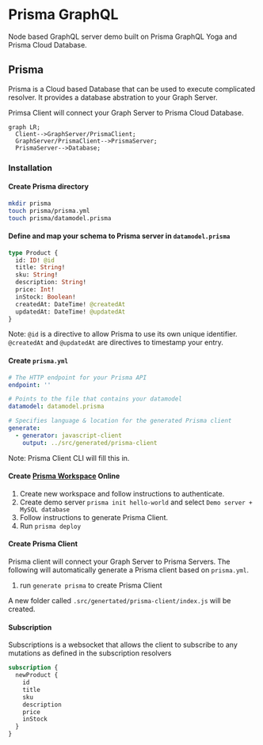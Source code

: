 # Prisma GraphQL

Node based GraphQL server demo built on Prisma GraphQL Yoga and Prisma Cloud Database.

## Prisma

Prisma is a Cloud based Database that can be used to execute complicated resolver. It provides a database abstration to your Graph Server.

Primsa Client will connect your Graph Server to Prisma Cloud Database.

```mermaid
graph LR;
  Client-->GraphServer/PrismaClient;
  GraphServer/PrismaClient-->PrismaServer;
  PrismaServer-->Database;
```

### Installation

#### Create Prisma directory

```bash
mkdir prisma
touch prisma/prisma.yml
touch prisma/datamodel.prisma
```

#### Define and map your schema to Prisma server in `datamodel.prisma`

```graphql
type Product {
  id: ID! @id
  title: String!
  sku: String!
  description: String!
  price: Int!
  inStock: Boolean!
  createdAt: DateTime! @createdAt
  updatedAt: DateTime! @updatedAt
}
```

Note: `@id` is a directive to allow Prisma to use its own unique identifier. `@createdAt` and `@updatedAt` are directives to timestamp your entry.

#### Create `prisma.yml`

```yml
# The HTTP endpoint for your Prisma API
endpoint: ''

# Points to the file that contains your datamodel
datamodel: datamodel.prisma

# Specifies language & location for the generated Prisma client
generate:
  - generator: javascript-client
    output: ../src/generated/prisma-client
```

Note: Prisma Client CLI will fill this in.

#### Create [Prisma Workspace](`https://https://app.prisma.io/`) Online

1. Create new workspace and follow instructions to authenticate.
2. Create demo server `prisma init hello-world` and select `Demo server + MySQL database`
3. Follow instructions to generate Prisma Client.
4. Run `prisma deploy`

#### Create Prisma Client

Prisma client will connect your Graph Server to Prisma Servers.  The following will automatically generate a Prisma client based on `prisma.yml`.

1. run `generate prisma` to create Prisma Client

A new folder called `.src/genertated/prisma-client/index.js` will be created.

#### Subscription

Subscriptions is a websocket that allows the client to subscribe to any mutations as defined in the subscription resolvers

```graphql
subscription {
  newProduct {
    id
    title
    sku
    description
    price
    inStock
  }
}
```
